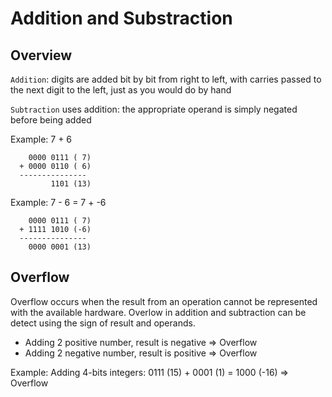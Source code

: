 # Addition and Substraction

## Overview

`Addition`: digits are added bit by bit from right to left, with carries passed to the next digit to the left, just as you would do by hand

`Subtraction` uses addition: the appropriate operand is simply negated before being added

Example: 7 + 6

```
    0000 0111 ( 7)
  + 0000 0110 ( 6)
  ---------------
         1101 (13)
```

Example: 7 - 6 = 7 + -6

```
    0000 0111 ( 7)
  + 1111 1010 (-6)
  ---------------
    0000 0001 (13)
```

## Overflow

Overflow occurs when the result from an operation cannot be represented with the available hardware.
Overlow in addition and subtraction can be detect using the sign of result and operands.

- Adding 2 positive number, result is negative => Overflow
- Adding 2 negative number, result is positive => Overflow

Example: Adding 4-bits integers: 0111 (15) + 0001 (1) = 1000 (-16) => Overflow

